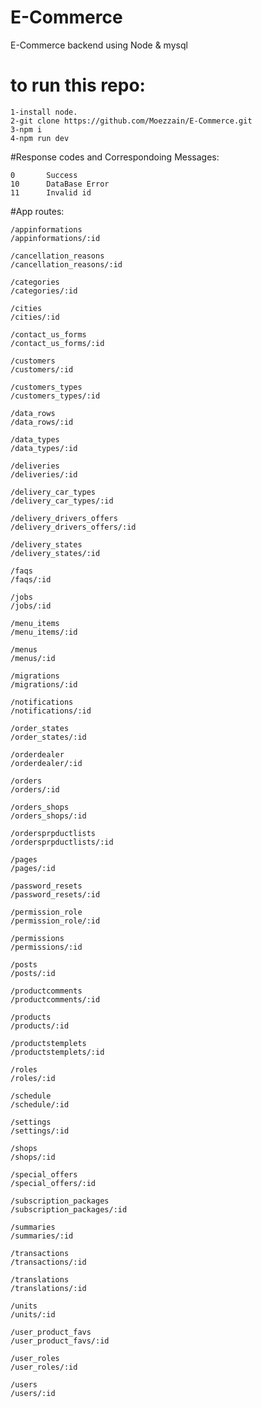 # E-Commerce
E-Commerce backend using Node &amp; mysql

# to run this repo:
    1-install node.
    2-git clone https://github.com/Moezzain/E-Commerce.git
    3-npm i
    4-npm run dev

#Response codes and Correspondoing Messages:

    0       Success
    10      DataBase Error
    11      Invalid id

#App routes:

    /appinformations
    /appinformations/:id

    /cancellation_reasons
    /cancellation_reasons/:id

    /categories
    /categories/:id

    /cities
    /cities/:id

    /contact_us_forms
    /contact_us_forms/:id

    /customers
    /customers/:id

    /customers_types
    /customers_types/:id

    /data_rows
    /data_rows/:id

    /data_types
    /data_types/:id

    /deliveries
    /deliveries/:id

    /delivery_car_types
    /delivery_car_types/:id

    /delivery_drivers_offers
    /delivery_drivers_offers/:id

    /delivery_states
    /delivery_states/:id

    /faqs
    /faqs/:id

    /jobs
    /jobs/:id

    /menu_items
    /menu_items/:id

    /menus
    /menus/:id

    /migrations
    /migrations/:id

    /notifications
    /notifications/:id

    /order_states
    /order_states/:id

    /orderdealer
    /orderdealer/:id

    /orders
    /orders/:id

    /orders_shops
    /orders_shops/:id

    /ordersprpductlists
    /ordersprpductlists/:id

    /pages
    /pages/:id

    /password_resets
    /password_resets/:id

    /permission_role
    /permission_role/:id

    /permissions
    /permissions/:id

    /posts
    /posts/:id

    /productcomments
    /productcomments/:id

    /products
    /products/:id

    /productstemplets
    /productstemplets/:id

    /roles
    /roles/:id

    /schedule
    /schedule/:id

    /settings
    /settings/:id

    /shops
    /shops/:id

    /special_offers
    /special_offers/:id

    /subscription_packages
    /subscription_packages/:id

    /summaries
    /summaries/:id

    /transactions
    /transactions/:id

    /translations
    /translations/:id

    /units
    /units/:id

    /user_product_favs
    /user_product_favs/:id

    /user_roles
    /user_roles/:id

    /users
    /users/:id    